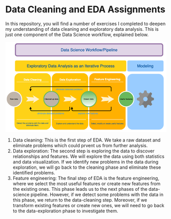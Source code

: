 # Data Cleaning and EDA Assignments

In this repository, you will find a number of exercises I completed to deepen my understanding of data cleaning and exploratory data analysis. This is just one component of the Data Science workflow, explained below. 

<img src='ds_workflow.png' width = '650'>

1. Data cleaning: This is the first step of EDA. We take a raw dataset and eliminate problems which could prvent us from further analysis.
2. Data exploration: The second step is exploring the data to discover relationships and features. We will explore the data using both statistics and data visualization. If we identify new problems in the data during exploration, we will go back to the cleaning phase and eliminate these identified problems.
3. Feature engineering: The final step of EDA is the feature engineering, where we select the most useful features or create new features from the existing ones. This phase leads us to the next phases of the data-science pipeline. However, if we detect some problems with the data in this phase, we return to the data-cleaning step. Moreover, if we transform existing features or create new ones, we will need to go back to the data-exploration phase to investigate them.
